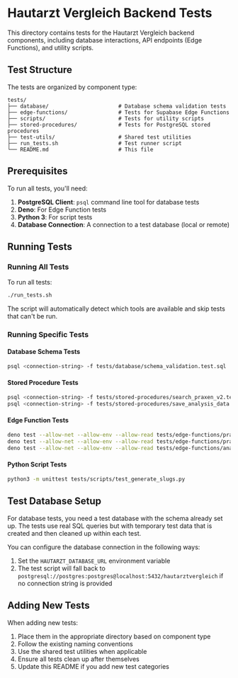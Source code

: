 # Hautarzt Vergleich Backend Tests

This directory contains tests for the Hautarzt Vergleich backend components, including database interactions, API endpoints (Edge Functions), and utility scripts.

## Test Structure

The tests are organized by component type:

```
tests/
├── database/                      # Database schema validation tests
├── edge-functions/                # Tests for Supabase Edge Functions
├── scripts/                       # Tests for utility scripts
├── stored-procedures/             # Tests for PostgreSQL stored procedures
├── test-utils/                    # Shared test utilities
├── run_tests.sh                   # Test runner script
└── README.md                      # This file
```

## Prerequisites

To run all tests, you'll need:

1. **PostgreSQL Client**: `psql` command line tool for database tests
2. **Deno**: For Edge Function tests
3. **Python 3**: For script tests
4. **Database Connection**: A connection to a test database (local or remote)

## Running Tests

### Running All Tests

To run all tests:

```bash
./run_tests.sh
```

The script will automatically detect which tools are available and skip tests that can't be run.

### Running Specific Tests

#### Database Schema Tests

```bash
psql <connection-string> -f tests/database/schema_validation.test.sql
```

#### Stored Procedure Tests

```bash
psql <connection-string> -f tests/stored-procedures/search_praxen_v2.test.sql
psql <connection-string> -f tests/stored-procedures/save_analysis_data.test.sql
```

#### Edge Function Tests

```bash
deno test --allow-net --allow-env --allow-read tests/edge-functions/praxis-search.test.ts
deno test --allow-net --allow-env --allow-read tests/edge-functions/praxis-details.test.ts
deno test --allow-net --allow-env --allow-read tests/edge-functions/analyze-practice.test.ts
```

#### Python Script Tests

```bash
python3 -m unittest tests/scripts/test_generate_slugs.py
```

## Test Database Setup

For database tests, you need a test database with the schema already set up. The tests use real SQL queries but with temporary test data that is created and then cleaned up within each test.

You can configure the database connection in the following ways:

1. Set the `HAUTARZT_DATABASE_URL` environment variable
2. The test script will fall back to `postgresql://postgres:postgres@localhost:5432/hautarztvergleich` if no connection string is provided

## Adding New Tests

When adding new tests:

1. Place them in the appropriate directory based on component type
2. Follow the existing naming conventions
3. Use the shared test utilities when applicable
4. Ensure all tests clean up after themselves
5. Update this README if you add new test categories 